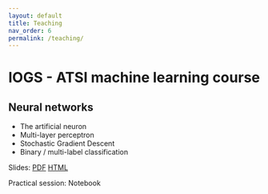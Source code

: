 ```yaml
---
layout: default
title: Teaching
nav_order: 6
permalink: /teaching/
---
```


# IOGS - ATSI machine learning course

## Neural networks

- The artificial neuron
- Multi-layer perceptron
- Stochastic Gradient Descent
- Binary / multi-label classification

Slides: [PDF](/files/course/iogs_neural_networks/neural_networks.pdf) [HTML](/files/course/iogs_neural_networks/neural_networks.html)

Practical session: Notebook